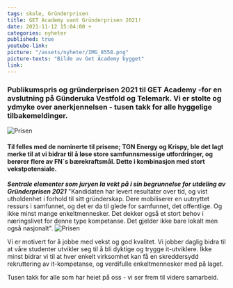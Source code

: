 ```yaml
---
tags: skole, Gründerprisen
title: GET Academy vant Gründerprisen 2021!
date: 2021-11-12 15:04:00 +
categories: nyheter
published: true
youtube-link:
picture: "/assets/nyheter/IMG_8558.png"
picture-texts: "Bilde av Get Academy bygget"
link: 
---
```



### Publikumspris og gründerprisen 2021 til GET Academy -for en avslutning på Günderuka Vestfold og Telemark. Vi er stolte og ydmyke over anerkjennelsen - tusen takk for alle hyggelige tilbakemeldinger.
![Prisen](/assets/nyheter/IMG-8560.png)

#### Til felles med de nominerte til prisene; TGN Energy og Krispy, ble det lagt merke til at vi  bidrar til å løse store samfunnsmessige utfordringer, og berører flere av FN`s bærekraftsmål. Dette i kombinasjon med stort vekstpotensiale.
***Sentrale elementer som juryen la vekt på i sin begrunnelse for utdeling av Gründerprisen 2021***
"Kandidaten har levert resultater over tid, og vist utholdenhet i forhold til sitt gründerskap. Dere mobiliserer en uutnyttet ressurs i samfunnet, og det er da til glede for samfunnet, det offentlige. Og ikke minst mange enkeltmennesker. Det dekker også et stort behov i næringslivet for denne type kompetanse. Det gjelder ikke bare lokalt men også nasjonalt".
![Prisen](/assets/nyheter/IMG-8559.png)

Vi er motivert for å jobbe med vekst og god kvalitet. Vi jobber daglig bidra til at våre studenter utvikler seg til å bli dyktige og trygge it-utviklere. Ikke minst bidrar vi til at hver enkelt virksomhet kan få en skreddersydd rekruttering av it-kompetanse, og verdifulle enkeltmennesker med på laget. 

Tusen takk for alle som har heiet på oss - vi ser frem til videre samarbeid.
